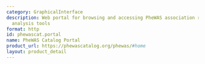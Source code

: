 ```yaml
---
category: GraphicalInterface
description: Web portal for browsing and accessing PheWAS association results and
  analysis tools
format: http
id: phewascat.portal
name: PheWAS Catalog Portal
product_url: https://phewascatalog.org/phewas/#home
layout: product_detail
---
```

